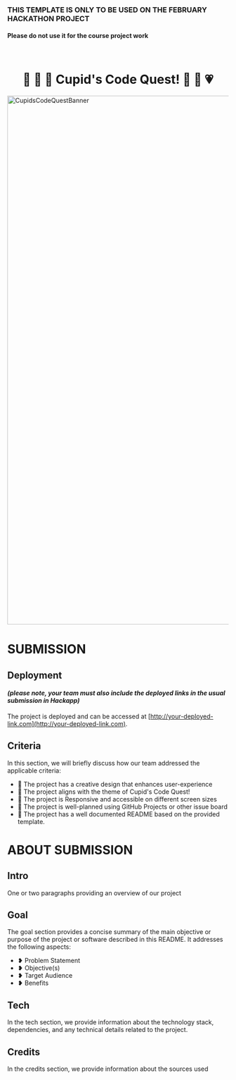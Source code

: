 <h3>THIS TEMPLATE IS ONLY TO BE USED ON THE FEBRUARY HACKATHON PROJECT</h3>
<h4>Please do not use it for the course project work</h4>
<br>

<h1 align="center"><strong>🥰 💓 💜 Cupid's Code Quest! 💌 💞 💗</strong></h1>

<img src="https://res.cloudinary.com/djdefbnij/image/upload/c_crop,w_1920,x_213/v1706546206/Feb_hackathon_banner_yls0dc.png" alt="CupidsCodeQuestBanner" width="1200"/>

# SUBMISSION

## Deployment
#### _(please note, your team must also include the deployed links in the usual submission in Hackapp)_
The project is deployed and can be accessed at [http://your-deployed-link.com](http://your-deployed-link.com).

## Criteria
In this section, we will briefly discuss how our team addressed the applicable criteria:

- 💓 The project has a creative design that enhances user-experience
- 💓 The project aligns with the theme of Cupid's Code Quest!
- 💓 The project is Responsive and accessible on different screen sizes
- 💓 The project is well-planned using GitHub Projects or other issue board
- 💓 The project has a well documented README based on the provided template.

# ABOUT SUBMISSION
## Intro
One or two paragraphs providing an overview of our project

## Goal
The goal section provides a concise summary of the main objective or purpose of the project or software described in this README. It addresses the following aspects:

- ❥ Problem Statement
- ❥ Objective(s)
- ❥ Target Audience
- ❥ Benefits

## Tech
In the tech section, we provide information about the technology stack, dependencies, and any technical details related to the project.

## Credits
In the credits section, we provide information about the sources used
